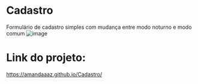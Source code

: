 # Cadastro

Formulário de cadastro simples com mudança entre modo noturno e modo comum
![image](https://github.com/Amandaaaz/Cadastro/assets/95643803/2c1fa6ab-2daf-419b-a59a-e56e195c0cb8)

# Link do projeto:
https://amandaaaz.github.io/Cadastro/
